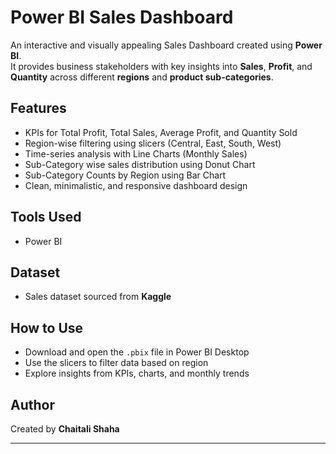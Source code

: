 # Power BI Sales Dashboard

An interactive and visually appealing Sales Dashboard created using **Power BI**.  
It provides business stakeholders with key insights into **Sales**, **Profit**, and **Quantity** across different **regions** and **product sub-categories**.

## Features
- KPIs for Total Profit, Total Sales, Average Profit, and Quantity Sold
- Region-wise filtering using slicers (Central, East, South, West)
- Time-series analysis with Line Charts (Monthly Sales)
- Sub-Category wise sales distribution using Donut Chart
- Sub-Category Counts by Region using Bar Chart
- Clean, minimalistic, and responsive dashboard design

## Tools Used
- Power BI

## Dataset
- Sales dataset sourced from **Kaggle**

## How to Use
- Download and open the `.pbix` file in Power BI Desktop
- Use the slicers to filter data based on region
- Explore insights from KPIs, charts, and monthly trends

## Author
Created by **Chaitali Shaha**

---
